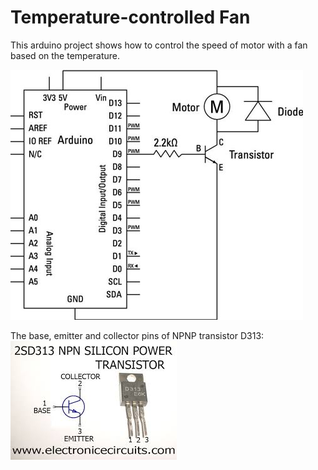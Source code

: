 # Temperature-controlled Fan
This arduino project shows how to control the speed of motor with a fan based on the temperature.

![](https://github.com/ewibowo/temp-motor-lcd-arduino/raw/master/motor-schema.jpg)

The base, emitter and collector pins of NPNP transistor D313:
![](https://github.com/ewibowo/temp-motor-lcd-arduino/raw/master/d313-transistor.jpg)


